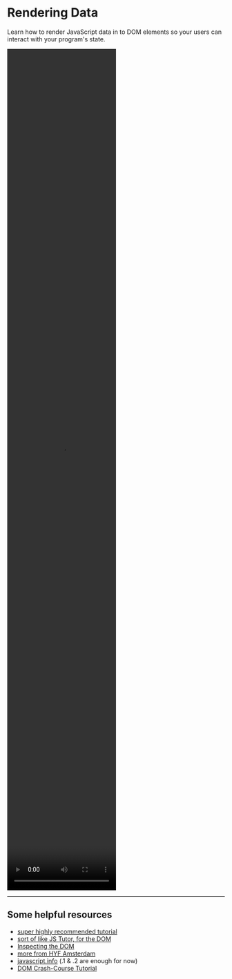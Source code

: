 # Rendering Data

Learn how to render JavaScript data in to DOM elements so your users can interact with your program's state.

<video controls src="./rendering-data-explained.mp4" height='50%' width='50%'>

    Sorry, your browser doesn't support embedded videos.

</video>

---

## Some helpful resources

- [super highly recommended tutorial](https://dom-tutorials.appspot.com/static/index.html)
- [sort of like JS Tutor, for the DOM](https://software.hixie.ch/utilities/js/live-dom-viewer/)
- [Inspecting the DOM](https://hackyourfuture.be/inspecting-the-dom/)
- [more from HYF Amsterdam](https://github.com/HackYourFuture/JavaScript2/blob/master/Week1/README.md)
- [javascript.info](https://javascript.info/document) (.1 & .2 are enough for now)
- [DOM Crash-Course Tutorial](https://www.youtube.com/watch?v=0ik6X4DJKCc)
